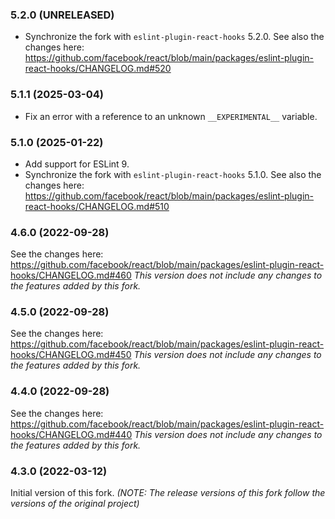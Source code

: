 ### 5.2.0 (UNRELEASED)

- Synchronize the fork with `eslint-plugin-react-hooks` 5.2.0.
  See also the changes here: https://github.com/facebook/react/blob/main/packages/eslint-plugin-react-hooks/CHANGELOG.md#520

### 5.1.1 (2025-03-04)

- Fix an error with a reference to an unknown `__EXPERIMENTAL__` variable.

### 5.1.0 (2025-01-22)

- Add support for ESLint 9.
- Synchronize the fork with `eslint-plugin-react-hooks` 5.1.0.
  See also the changes here: https://github.com/facebook/react/blob/main/packages/eslint-plugin-react-hooks/CHANGELOG.md#510

### 4.6.0 (2022-09-28)

See the changes here: https://github.com/facebook/react/blob/main/packages/eslint-plugin-react-hooks/CHANGELOG.md#460
_This version does not include any changes to the features added by this fork._

### 4.5.0 (2022-09-28)

See the changes here: https://github.com/facebook/react/blob/main/packages/eslint-plugin-react-hooks/CHANGELOG.md#450
_This version does not include any changes to the features added by this fork._

### 4.4.0 (2022-09-28)

See the changes here: https://github.com/facebook/react/blob/main/packages/eslint-plugin-react-hooks/CHANGELOG.md#440
_This version does not include any changes to the features added by this fork._

### 4.3.0 (2022-03-12)

Initial version of this fork.
_(NOTE: The release versions of this fork follow the versions of the original project)_
